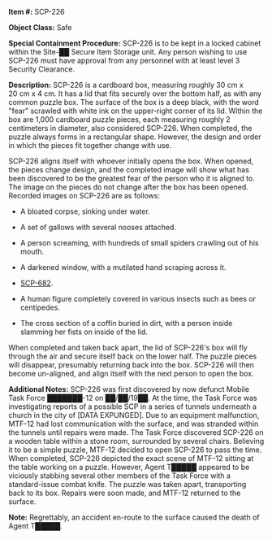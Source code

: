 **Item #:** SCP-226

**Object Class:** Safe

**Special Containment Procedure:** SCP-226 is to be kept in a locked cabinet within the Site-██ Secure Item Storage unit. Any person wishing to use SCP-226 must have approval from any personnel with at least level 3 Security Clearance.

**Description:** SCP-226 is a cardboard box, measuring roughly 30 cm x 20 cm x 4 cm. It has a lid that fits securely over the bottom half, as with any common puzzle box. The surface of the box is a deep black, with the word "fear" scrawled with white ink on the upper-right corner of its lid. Within the box are 1,000 cardboard puzzle pieces, each measuring roughly 2 centimeters in diameter, also considered SCP-226. When completed, the puzzle always forms in a rectangular shape. However, the design and order in which the pieces fit together change with use.

SCP-226 aligns itself with whoever initially opens the box. When opened, the pieces change design, and the completed image will show what has been discovered to be the greatest fear of the person who it is aligned to. The image on the pieces do not change after the box has been opened. Recorded images on SCP-226 are as follows:

*   A bloated corpse, sinking under water.

*   A set of gallows with several nooses attached.

*   A person screaming, with hundreds of small spiders crawling out of his mouth.

*   A darkened window, with a mutilated hand scraping across it.

*   [SCP-682](/scp-682).

*   A human figure completely covered in various insects such as bees or centipedes.

*   The cross section of a coffin buried in dirt, with a person inside slamming her fists on inside of the lid.

When completed and taken back apart, the lid of SCP-226's box will fly through the air and secure itself back on the lower half. The puzzle pieces will disappear, presumably returning back into the box. SCP-226 will then become un-aligned, and align itself with the next person to open the box.

**Additional Notes:** SCP-226 was first discovered by now defunct Mobile Task Force ███████-12 on ██/██/19██. At the time, the Task Force was investigating reports of a possible SCP in a series of tunnels underneath a church in the city of \[DATA EXPUNGED\]. Due to an equipment malfunction, MTF-12 had lost communication with the surface, and was stranded within the tunnels until repairs were made. The Task Force discovered SCP-226 on a wooden table within a stone room, surrounded by several chairs. Believing it to be a simple puzzle, MTF-12 decided to open SCP-226 to pass the time. When completed, SCP-226 depicted the exact scene of MTF-12 sitting at the table working on a puzzle. However, Agent T█████ appeared to be viciously stabbing several other members of the Task Force with a standard-issue combat knife. The puzzle was taken apart, transporting back to its box. Repairs were soon made, and MTF-12 returned to the surface.

**Note:** Regrettably, an accident en-route to the surface caused the death of Agent T█████.